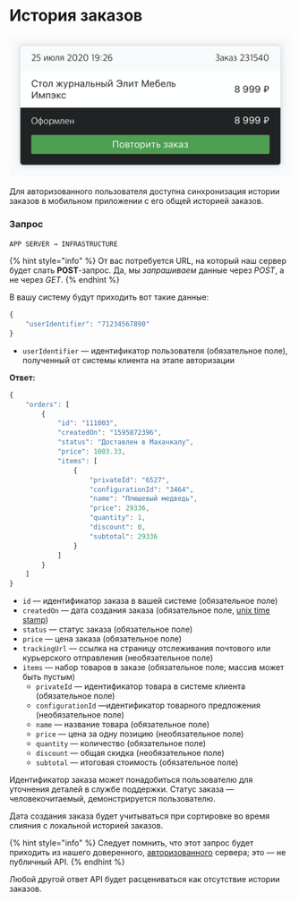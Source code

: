 # История заказов

![](../../.gitbook/assets/image.png)

Для авторизованного пользователя доступна синхронизация истории заказов в мобильном приложении с его общей историей заказов.

### Запрос

`APP SERVER → INFRASTRUCTURE`

{% hint style="info" %}
От вас потребуется URL, на который наш сервер будет слать **POST**-запрос. Да, мы _запрашиваем_ данные через _POST_, а не через _GET_.
{% endhint %}

В вашу систему будут приходить вот такие данные:

```javascript
{
    "userIdentifier": "71234567890"
}
```

* `userIdentifier` — идентификатор пользователя \(обязательное поле\), полученный от системы клиента на этапе авторизации

**Ответ:**

```javascript
{
    "orders": [
        {
            "id": "111003",
            "createdOn": "1595872396",
            "status": "Доставлен в Махачкалу",
            "price": 1003.33,
            "items": [
                {
                    "privateId": "6527",
                    "configurationId": "3464",
                    "name": "Плюшевый медведь",
                    "price": 29336,
                    "quantity": 1,
                    "discount": 0,
                    "subtotal": 29336
                }
            ]
        }
    ]
}
```

* `id` — идентификатор заказа в вашей системе \(обязательное поле\)
* `createdOn` — дата создания заказа \(обязательное поле, [unix time stamp](https://en.wikipedia.org/wiki/Unix_time)\) 
* `status` — статус заказа \(обязательное поле\)
* `price` — цена заказа \(обязательное поле\)
* `trackingUrl` — ссылка на страницу отслеживания почтового или курьерского отправления \(необязательное поле\)
* `items` — набор товаров в заказе \(обязательное поле; массив может быть пустым\)
  * `privateId` — идентификатор товара в системе клиента \(обязательное поле\)
  * `configurationId` —идентификатор товарного предложения \(необязательное поле\)
  * `name` — название товара \(обязательное поле\)
  * `price` — цена за одну позицию \(необязательное поле\)
  * `quantity` — количество \(обязательное поле\)
  * `discount` — общая скидка \(необязательное поле\)
  * `subtotal` — итоговая стоимость \(обязательное поле\)

Идентификатор заказа может понадобиться пользователю для уточнения деталей в службе поддержки. Статус заказа — человекочитаемый, демонстрируется пользователю.

Дата создания заказа будет учитываться при сортировке во время слияния с локальной историей заказов.

{% hint style="info" %}
Следует помнить, что этот запрос будет приходить из нашего доверенного, [авторизованного](../general.md#avtorizaciya-api) сервера; это — не публичный API.
{% endhint %}

Любой другой ответ API будет расцениваться как отсутствие истории заказов.

